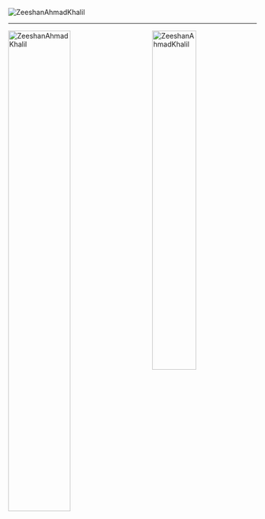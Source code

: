 <p align="left"> <img src="https://komarev.com/ghpvc/?username=ZeeshanAhmadKhalil&label=Profile%20views&color=129e00&style=plastic" alt="ZeeshanAhmadKhalil" /> </p>
<hr/>

<span>
  <p><img align="right" width="42%" src="https://github-readme-stats.vercel.app/api/top-langs?username=ZeeshanAhmadKhalil&show_icons=true&locale=en&layout=compact" alt="ZeeshanAhmadKhalil" /></p>
<p><img align="left" width="50%" src="https://github-readme-streak-stats.herokuapp.com/?user=ZeeshanAhmadKhalil&" alt="ZeeshanAhmadKhalil" /></p>
  

</span>
